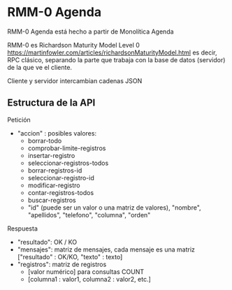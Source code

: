 # RMM-0 Agenda

RMM-0 Agenda está hecho a partir de Monolítica Agenda

RMM-0 es Richardson Maturity Model Level 0
https://martinfowler.com/articles/richardsonMaturityModel.html
es decir, RPC clásico, separando la parte que trabaja con la base de datos (servidor) de la que ve el cliente.

Cliente y servidor intercambian cadenas JSON

## Estructura de la API
Petición
* "accion" : posibles valores:
  * borrar-todo
  * comprobar-limite-registros
  * insertar-registro
  * seleccionar-registros-todos
  * borrar-registros-id
  * seleccionar-registro-id
  * modificar-registro
  * contar-registros-todos
  * buscar-registros
  * "id" (puede ser un valor o una matriz de valores), "nombre", "apellidos", "telefono", "columna", "orden"

Respuesta
* "resultado": OK / KO
* "mensajes": matriz de mensajes, cada mensaje es una matriz ["resultado" : OK/KO, "texto" : texto]
* "registros": matriz de registros
  * [valor numérico] para consultas COUNT
  * [columna1 : valor1, columna2 : valor2, etc.]
